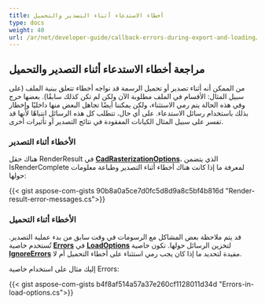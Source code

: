 ```yaml
---
title: أخطاء الاستدعاء أثناء التصدير والتحميل
type: docs
weight: 40
url: /ar/net/developer-guide/callback-errors-during-export-and-loading/
---
```


## **مراجعة أخطاء الاستدعاء أثناء التصدير والتحميل**

من الممكن أنه أثناء تصدير أو تحميل الرسمة قد نواجه أخطاء تتعلق ببنية الملف 
(على سبيل المثال: الأقسام في الملف مطلوبة الآن ولكن لم تكن كذلك سابقًا). 
بعضها حرج وفي هذه الحالة يتم رمي الاستثناء، ولكن يمكننا أيضًا تجاهل البعض منها داخليًا وإخطار بذلك باستخدام رسائل الاستدعاء.
على أي حال، تتطلب كل هذه الرسائل انتباهًا لأنها قد تفسر على سبيل المثال الكيانات المفقودة في نتائج التصدير أو تأثيرات أخرى.


### **الأخطاء أثناء التصدير**

هناك حقل RenderResult في [**CadRasterizationOptions**](https://reference.aspose.com/cad/net/aspose.cad.imageoptions/cadrasterizationoptions/)،
الذي يتضمن IsRenderComplete لمعرفة ما إذا كانت هناك أخطاء أثناء التصدير وطباعة معلومات حولها:

{{< gist aspose-com-gists 90b8a0a5ce7d0fc5d8d9a8c5bf4b816d "Render-result-error-messages.cs">}}

### **الأخطاء أثناء التحميل**

قد يتم ملاحظة بعض المشاكل مع الرسومات في وقت سابق من بدء عملية التصدير. 
تُستخدم خاصية [**Errors**](https://reference.aspose.com/cad/net/aspose.cad/loadoptions/errors/) في
 [**LoadOptions**](https://reference.aspose.com/cad/net/aspose.cad/loadoptions/) لتخزين الرسائل حولها.
تكون خاصية [**IgnoreErrors**](https://reference.aspose.com/cad/net/aspose.cad/loadoptions/ignoreerrors/) مفيدة لتحديد ما إذا كان 
يجب رمي استثناء على أخطاء التحميل أم لا. 

إليك مثال على استخدام خاصية Errors:

{{< gist aspose-com-gists b4f8af514a57a37e260cf1128011d34d "Errors-in-load-options.cs">}}
